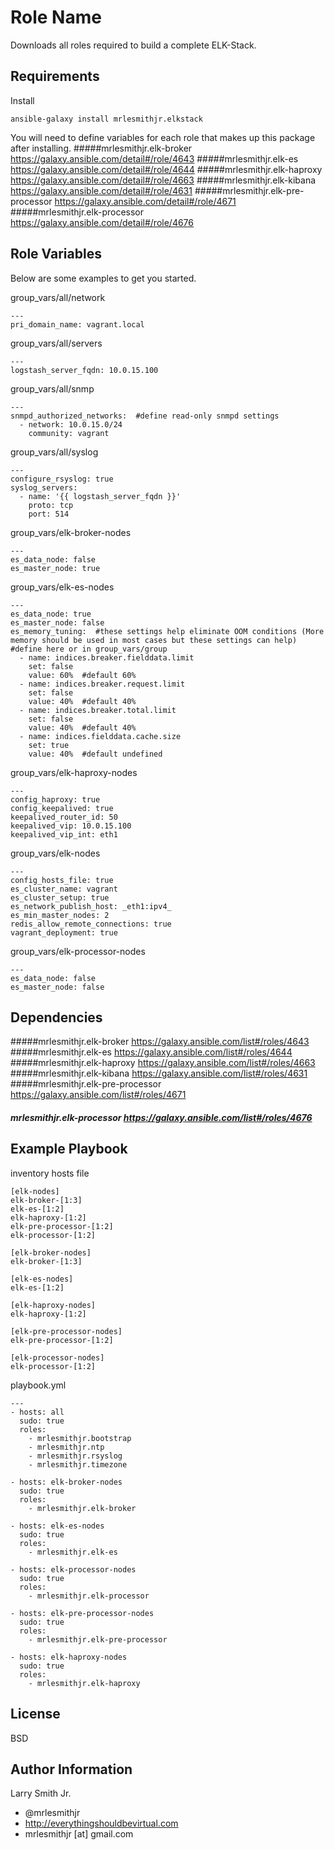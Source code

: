 Role Name
=========

Downloads all roles required to build a complete ELK-Stack.

Requirements
------------

Install
````
ansible-galaxy install mrlesmithjr.elkstack
````

You will need to define variables for each role that makes up this package after installing.
#####mrlesmithjr.elk-broker https://galaxy.ansible.com/detail#/role/4643
#####mrlesmithjr.elk-es https://galaxy.ansible.com/detail#/role/4644
#####mrlesmithjr.elk-haproxy https://galaxy.ansible.com/detail#/role/4663
#####mrlesmithjr.elk-kibana https://galaxy.ansible.com/detail#/role/4631
#####mrlesmithjr.elk-pre-processor https://galaxy.ansible.com/detail#/role/4671
#####mrlesmithjr.elk-processor https://galaxy.ansible.com/detail#/role/4676

Role Variables
--------------

Below are some examples to get you started.

group_vars/all/network
````
---
pri_domain_name: vagrant.local
````
group_vars/all/servers
````
---
logstash_server_fqdn: 10.0.15.100
````
group_vars/all/snmp
````
---
snmpd_authorized_networks:  #define read-only snmpd settings
  - network: 10.0.15.0/24
    community: vagrant
````
group_vars/all/syslog
````
---
configure_rsyslog: true
syslog_servers:
  - name: '{{ logstash_server_fqdn }}'
    proto: tcp
    port: 514
````
group_vars/elk-broker-nodes
````
---
es_data_node: false
es_master_node: true
````
group_vars/elk-es-nodes
````
---
es_data_node: true
es_master_node: false
es_memory_tuning:  #these settings help eliminate OOM conditions (More memory should be used in most cases but these settings can help) #define here or in group_vars/group
  - name: indices.breaker.fielddata.limit
    set: false
    value: 60%  #default 60%
  - name: indices.breaker.request.limit
    set: false
    value: 40%  #default 40%
  - name: indices.breaker.total.limit
    set: false
    value: 40%  #default 40%
  - name: indices.fielddata.cache.size
    set: true
    value: 40%  #default undefined
````
group_vars/elk-haproxy-nodes
````
---
config_haproxy: true
config_keepalived: true
keepalived_router_id: 50
keepalived_vip: 10.0.15.100
keepalived_vip_int: eth1
````
group_vars/elk-nodes
````
---
config_hosts_file: true
es_cluster_name: vagrant
es_cluster_setup: true
es_network_publish_host: _eth1:ipv4_
es_min_master_nodes: 2
redis_allow_remote_connections: true
vagrant_deployment: true
````
group_vars/elk-processor-nodes
````
---
es_data_node: false
es_master_node: false
````

Dependencies
------------

#####mrlesmithjr.elk-broker https://galaxy.ansible.com/list#/roles/4643
#####mrlesmithjr.elk-es https://galaxy.ansible.com/list#/roles/4644
#####mrlesmithjr.elk-haproxy https://galaxy.ansible.com/list#/roles/4663
#####mrlesmithjr.elk-kibana https://galaxy.ansible.com/list#/roles/4631
#####mrlesmithjr.elk-pre-processor https://galaxy.ansible.com/list#/roles/4671
##### mrlesmithjr.elk-processor https://galaxy.ansible.com/list#/roles/4676

Example Playbook
----------------

inventory hosts file
````
[elk-nodes]
elk-broker-[1:3]
elk-es-[1:2]
elk-haproxy-[1:2]
elk-pre-processor-[1:2]
elk-processor-[1:2]

[elk-broker-nodes]
elk-broker-[1:3]

[elk-es-nodes]
elk-es-[1:2]

[elk-haproxy-nodes]
elk-haproxy-[1:2]

[elk-pre-processor-nodes]
elk-pre-processor-[1:2]

[elk-processor-nodes]
elk-processor-[1:2]
````
playbook.yml
````
---
- hosts: all
  sudo: true
  roles:
    - mrlesmithjr.bootstrap
    - mrlesmithjr.ntp
    - mrlesmithjr.rsyslog
    - mrlesmithjr.timezone

- hosts: elk-broker-nodes
  sudo: true
  roles:
    - mrlesmithjr.elk-broker

- hosts: elk-es-nodes
  sudo: true
  roles:
    - mrlesmithjr.elk-es

- hosts: elk-processor-nodes
  sudo: true
  roles:
    - mrlesmithjr.elk-processor

- hosts: elk-pre-processor-nodes
  sudo: true
  roles:
    - mrlesmithjr.elk-pre-processor

- hosts: elk-haproxy-nodes
  sudo: true
  roles:
    - mrlesmithjr.elk-haproxy
````

License
-------

BSD

Author Information
------------------

Larry Smith Jr.
- @mrlesmithjr
- http://everythingshouldbevirtual.com
- mrlesmithjr [at] gmail.com
